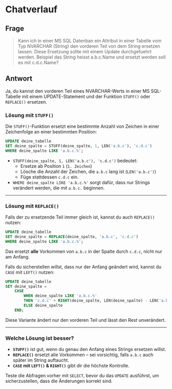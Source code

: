 # Chatverlauf

## Frage

> Kann ich in einer MS SQL Datenban ein Attribut in einer Tabelle vom Typ NVARCHAR (String) den vorderen Teil von dem String ersetzen lassen. Diese Ersetzung sollte mit einem Update durchgefuehrt werden. Beispiel das String heisst a.b.c.Name und ersetzt werden soll es mit c.d.c.Name?

## Antwort

Ja, du kannst den vorderen Teil eines NVARCHAR-Werts in einer MS SQL-Tabelle mit einem UPDATE-Statement und der Funktion `STUFF()` oder `REPLACE()` ersetzen.

### **Lösung mit `STUFF()`**
Die `STUFF()`-Funktion ersetzt eine bestimmte Anzahl von Zeichen in einer Zeichenfolge an einer bestimmten Position:

```sql
UPDATE deine_tabelle
SET deine_spalte = STUFF(deine_spalte, 1, LEN('a.b.c'), 'c.d.c')
WHERE deine_spalte LIKE 'a.b.c.%';
```

- `STUFF(deine_spalte, 1, LEN('a.b.c'), 'c.d.c')` bedeutet:
  - Ersetze ab Position `1` (`1. Zeichen`)
  - Lösche die Anzahl der Zeichen, die `a.b.c` lang ist (`LEN('a.b.c')`)
  - Füge stattdessen `c.d.c` ein.
- `WHERE deine_spalte LIKE 'a.b.c.%'` sorgt dafür, dass nur Strings verändert werden, die mit `a.b.c.` beginnen.

---

### **Lösung mit `REPLACE()`**
Falls der zu ersetzende Teil immer gleich ist, kannst du auch `REPLACE()` nutzen:

```sql
UPDATE deine_tabelle
SET deine_spalte = REPLACE(deine_spalte, 'a.b.c', 'c.d.c')
WHERE deine_spalte LIKE 'a.b.c.%';
```

Das ersetzt **alle** Vorkommen von `a.b.c` in der Spalte durch `c.d.c`, nicht nur am Anfang.

Falls du sicherstellen willst, dass nur der Anfang geändert wird, kannst du `CASE` mit `LEFT()` nutzen:

```sql
UPDATE deine_tabelle
SET deine_spalte = 
    CASE 
        WHEN deine_spalte LIKE 'a.b.c.%' 
        THEN 'c.d.c' + RIGHT(deine_spalte, LEN(deine_spalte) - LEN('a.b.c'))
        ELSE deine_spalte
    END;
```

Diese Variante ändert nur den vorderen Teil und lässt den Rest unverändert.

---

### **Welche Lösung ist besser?**
- **`STUFF()`** ist gut, wenn du genau den Anfang eines Strings ersetzen willst.
- **`REPLACE()`** ersetzt alle Vorkommen – sei vorsichtig, falls `a.b.c` auch später im String auftaucht.
- **`CASE` mit `LEFT()` & `RIGHT()`** gibt dir die höchste Kontrolle.

Teste die Abfragen vorher mit `SELECT`, bevor du das `UPDATE` ausführst, um sicherzustellen, dass die Änderungen korrekt sind.


